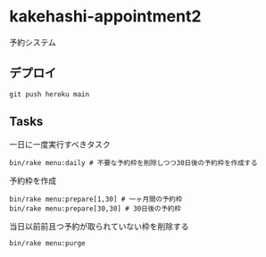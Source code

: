 # kakehashi-appointment2
予約システム

## デプロイ
```
git push heroku main
```

## Tasks
一日に一度実行すべきタスク
```
bin/rake menu:daily # 不要な予約枠を削除しつつ30日後の予約枠を作成する
```

予約枠を作成
```
bin/rake menu:prepare[1,30] # 一ヶ月間の予約枠
bin/rake menu:prepare[30,30] # 30日後の予約枠
```

当日以前前且つ予約が取られていない枠を削除する
```
bin/rake menu:purge
```
